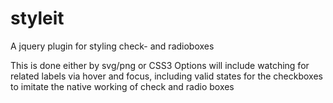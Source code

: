 # styleit
A jquery plugin for styling check- and radioboxes

This is done either by svg/png or CSS3
Options will include watching for related labels via hover and focus, including valid states for the checkboxes to imitate the native working of check and radio boxes

